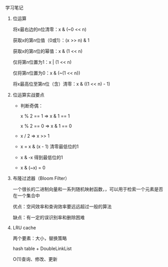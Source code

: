 学习笔记

1. 位运算

    将x最右边的n位清零：x & (~0 << n)

    获取x的第n位值（0或1）：(x >> n) & 1

    获取x的第n位的幂值：x & (1 << n)

    仅将第n位置为1：x | (1 << n)

    仅将第n位置为0：x & (~(1 << n))

    将x最高位至第n位（含）清零：x & ((1 << n) - 1)

2. 位运算实战要点

    - 判断奇偶：
    
        x % 2 == 1 => x & 1 == 1

        x % 2 == 0 => x & 1 == 0

    - x / 2 => x >> 1
    - x = x & (x - 1) 清零最低位的1
    - x & -x 得到最低位的1
    - x & (~x) = 0

3. 布隆过滤器（Bloom Filter）

    一个很长的二进制向量和一系列随机映射函数，，可以用于检索一个元素是否在一个集合中

    优点：空间效率和查询效率要远远超过一般的算法

    缺点：有一定的误识别率和删除困难

4. LRU cache

    两个要素：大小，替换策略

    hash table + DoubleLinkList

    O(1)查询、修改、更新